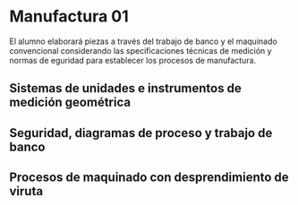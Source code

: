 # Manufactura 01

El alumno elaborará piezas a través del trabajo de banco y el maquinado convencional considerando las specificaciones técnicas de medición y normas de eguridad para establecer los procesos de manufactura.

## Sistemas de unidades e instrumentos de medición geométrica

## Seguridad, diagramas de proceso y trabajo de banco

## Procesos de maquinado con desprendimiento de viruta